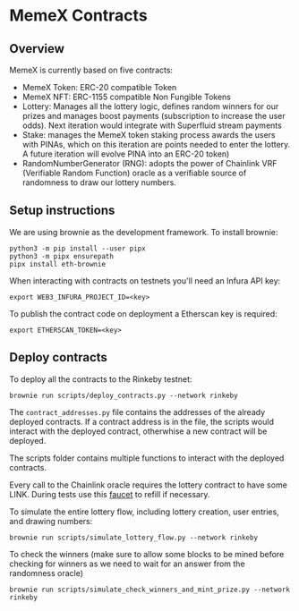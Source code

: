 # MemeX Contracts

## Overview

MemeX is currently based on five contracts:

* MemeX Token: ERC-20 compatible Token
* MemeX NFT: ERC-1155 compatible Non Fungible Tokens
* Lottery: Manages all the lottery logic, defines random winners for our prizes and manages boost payments (subscription to increase the user odds). Next iteration would integrate with Superfluid stream payments
* Stake: manages the MemeX token staking process awards the users with PINAs, which on this iteration are points needed to enter the lottery. A future iteration will evolve PINA into an ERC-20 token)
* RandomNumberGenerator (RNG): adopts the power of Chainlink VRF (Verifiable Random Function) oracle as a verifiable source of randomness to draw our lottery numbers.

## Setup instructions

We are using brownie as the development framework.
To install brownie:
```
python3 -m pip install --user pipx
python3 -m pipx ensurepath
pipx install eth-brownie
```

When interacting with contracts on testnets you'll need an Infura API key:

`export WEB3_INFURA_PROJECT_ID=<key>`

To publish the contract code on deployment a Etherscan key is required:

`export ETHERSCAN_TOKEN=<key>`

## Deploy contracts

To deploy all the contracts to the Rinkeby testnet:

`brownie run scripts/deploy_contracts.py --network rinkeby`

The `contract_addresses.py` file contains the addresses of the already deployed contracts. If a contract address is in the file, the scripts would interact with the deployed contract, otherwhise a new contract will be deployed.

The scripts folder contains multiple functions to interact with the deployed contracts. 

Every call to the Chainlink oracle requires the lottery contract to have some LINK. During tests use this [faucet](https://rinkeby.chain.link/) to refill if necessary.

To simulate the entire lottery flow, including lottery creation, user entries, and drawing numbers:

`brownie run scripts/simulate_lottery_flow.py --network rinkeby`

To check the winners (make sure to allow some blocks to be mined before checking for winners as we need to wait for an answer from the randomness oracle)

`brownie run scripts/simulate_check_winners_and_mint_prize.py --network rinkeby`
